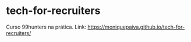 # tech-for-recruiters
Curso 99hunters na prática.
Link: https://moniquepaiva.github.io/tech-for-recruiters/
